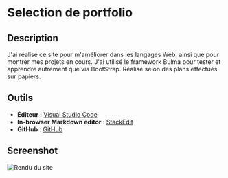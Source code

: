# Selection de portfolio

## Description
J'ai réalisé ce site pour m'améliorer dans les langages Web, ainsi que pour montrer mes projets en cours. 
J'ai utilisé le framework Bulma pour tester et apprendre autrement que via BootStrap. Réalisé selon des plans effectués sur papiers.

## Outils
 - **Éditeur** : [Visual Studio Code](https://code.visualstudio.com/)
 - **In-browser Markdown editor** : [StackEdit](https://stackedit.io/app#)
 - **GitHub** : [GitHub](https://github.com/BoBsmil3Y/)
 
## Screenshot
![Rendu du site](http://antoine-dupont.zd.fr/other/bulma.png)
